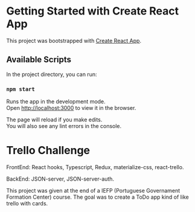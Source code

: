 # Getting Started with Create React App

This project was bootstrapped with [Create React App](https://github.com/facebook/create-react-app).

## Available Scripts

In the project directory, you can run:

### `npm start`

Runs the app in the development mode.\
Open [http://localhost:3000](http://localhost:3000) to view it in the browser.

The page will reload if you make edits.\
You will also see any lint errors in the console.

##

# Trello Challenge

FrontEnd:
React hooks, Typescript, Redux, materialize-css, react-trello.

BackEnd:
JSON-server, JSON-server-auth.

This project was given at the end of a IEFP (Portuguese Governament Formation Center) course.
The goal was to create a ToDo app kind of like trello with cards.
